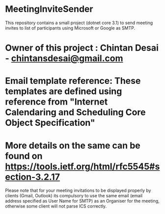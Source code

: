 # MeetingInviteSender
This repository contains a small project (dotnet core 3.1) to send meeting invites to list of participants using Microsoft or Google as SMTP.
# Owner of this project : Chintan Desai - chintansdesai@gmail.com
# Email template reference: These templates are defined using reference from "Internet Calendaring and Scheduling Core Object Specification"
# More details on the same can be found on https://tools.ietf.org/html/rfc5545#section-3.2.17

Please note that for your meeting invitations to be displayed properly by clients (Gmail, Outlook) its compulsory to use the same email (email address specified as User Name for SMTP) as an Organiser for the meeting, otherwise some client will not parse ICS correctly.
